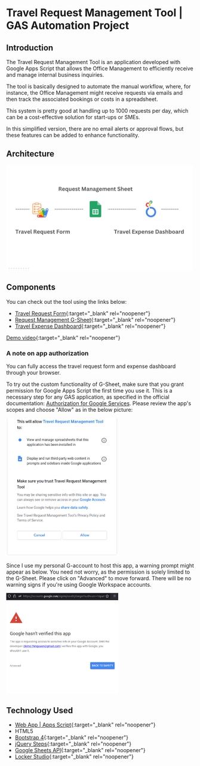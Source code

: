 # Travel Request Management Tool | GAS Automation Project

## Introduction

The Travel Request Management Tool is an application developed with Google Apps Script that allows the Office Management to efficiently receive and manage internal business inquiries. 

The tool is basically designed to automate the manual workflow, where, for instance, the Office Management might receive requests via emails and then track the associated bookings or costs in a spreadsheet.

This system is pretty good at handling up to 1000 requests per day, which can be a cost-effective solution for start-ups or SMEs.

In this simplified version, there are no email alerts or approval flows, but these features can be added to enhance functionality.

## Architecture 

<img src="./images/architecture.png" alt="architecture" style="width:500px;height:auto;">

## Components

You can check out the tool using the links below:

- [Travel Request Form](https://script.google.com/macros/s/AKfycbxS5zYZKkVoUK4JmvTg_swFCuTaghi6VxtzLsxX4Bzt1E1eHlPt42Ah-8Xah-JuX0RlvA/exec){:target="_blank" rel="noopener"}
- [Request Management G-Sheet](https://docs.google.com/spreadsheets/d/1KfND3g4JSEKm70cDcEZSWpTZHOB5dSV_58JacnMXt2k){:target="_blank" rel="noopener"}
- [Travel Expense Dashboard](https://lookerstudio.google.com/reporting/a4809999-064d-49b6-ba9d-f9d4c2560a9c){:target="_blank" rel="noopener"}

[Demo video](https://drive.google.com/file/d/1kDp19loDwlOwoL7Khlt5Y2S3zVFnkhsh/view?usp=sharing){:target="_blank" rel="noopener"}

### A note on app authorization

You can fully access the travel request form and expense dashboard through your browser.

To try out the custom functionality of G-Sheet, make sure that you grant permission for Google Apps Script the first time you use it. This is a necessary step for any GAS application, as specified in the official documentation: [Authorization for Google Services](https://developers.google.com/apps-script/guides/services/authorization). Please review the app's scopes and choose "Allow" as in the below picture:

<img src="./images/authorization.png" alt="architecture" style="width:300px;height:auto;">

Since I use my personal G-account to host this app, a warning prompt might appear as below. You need not worry, as the permission is solely limited to the G-Sheet. Please click on "Advanced" to move forward. There will be no warning signs if you're using Google Workspace accounts.

<img src="./images/alert.png" alt="architecture" style="width:300px;height:auto;">


## Technology Used
- [Web App | Apps Script](https://developers.google.com/apps-script/guides/web){:target="_blank" rel="noopener"}
- HTML5
- [Bootstrap 4](https://getbootstrap.com/docs/4.6/getting-started/introduction/){:target="_blank" rel="noopener"}
- [jQuery Steps](http://www.jquery-steps.com/){:target="_blank" rel="noopener"}
- [Google Sheets API](https://developers.google.com/sheets/api/reference/rest){:target="_blank" rel="noopener"}
- [Locker Studio](https://lookerstudio.google.com){:target="_blank" rel="noopener"}
